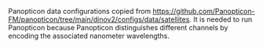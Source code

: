 Panopticon data configurations copied from https://github.com/Panopticon-FM/panopticon/tree/main/dinov2/configs/data/satellites.
It is needed to run Panopticon because Panopticon distinguishes different channels by encoding the associated nanometer wavelengths.

